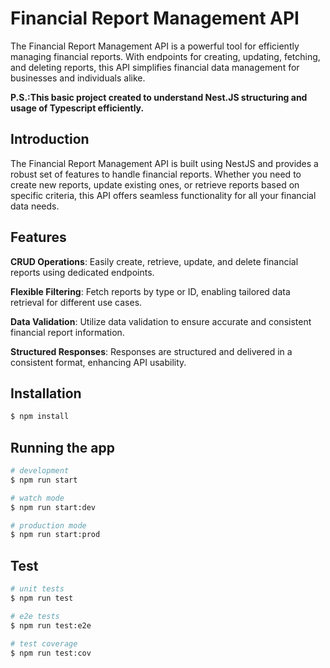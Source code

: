 # Financial Report Management API
The Financial Report Management API is a powerful tool for efficiently managing financial reports. With endpoints for creating, updating, fetching, and deleting reports, this API simplifies financial data management for businesses and individuals alike.

**P.S.:This basic project created to understand Nest.JS structuring and usage of Typescript efficiently.**

## Introduction
The Financial Report Management API is built using NestJS and provides a robust set of features to handle financial reports. Whether you need to create new reports, update existing ones, or retrieve reports based on specific criteria, this API offers seamless functionality for all your financial data needs.

## Features
**CRUD Operations**: Easily create, retrieve, update, and delete financial reports using dedicated endpoints.

**Flexible Filtering**: Fetch reports by type or ID, enabling tailored data retrieval for different use cases.

**Data Validation**: Utilize data validation to ensure accurate and consistent financial report information.

**Structured Responses**: Responses are structured and delivered in a consistent format, enhancing API usability.

## Installation

```bash
$ npm install
```

## Running the app

```bash
# development
$ npm run start

# watch mode
$ npm run start:dev

# production mode
$ npm run start:prod
```

## Test

```bash
# unit tests
$ npm run test

# e2e tests
$ npm run test:e2e

# test coverage
$ npm run test:cov
```
